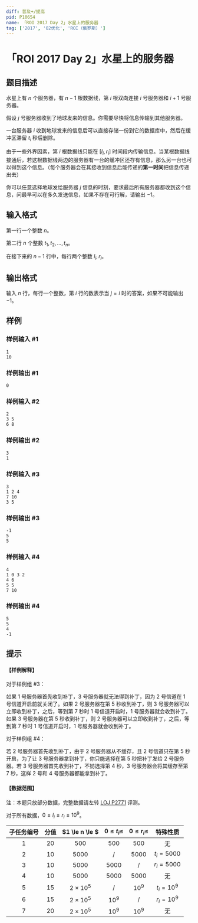```yaml
---
diff: 普及+/提高
pid: P10654
name: 「ROI 2017 Day 2」水星上的服务器
tag: ['2017', 'O2优化', 'ROI（俄罗斯）']
---
```

# 「ROI 2017 Day 2」水星上的服务器
## 题目描述

水星上有 $n$ 个服务器，有 $n-1$ 根数据线，第 $i$ 根双向连接 $i$ 号服务器和 $i+1$ 号服务器。

假设 $j$ 号服务器收到了地球发来的信息。你需要尽快将信息传输到其他服务器。

一台服务器 $i$ 收到地球发来的信息后可以直接存储一份到它的数据库中，然后在缓冲区滞留 $t_i$ 秒后删除。

由于一些外界因素，第 $i$ 根数据线只能在 $[l_i,r_i]$ 时间段内传输信息。当某根数据线接通后，若这根数据线两边的服务器有一台的缓冲区还存有信息，那么另一台也可以得到这个信息。（每个服务器会在其接收到信息后能传递的**第一时间**把信息传递出去）

你可以任意选择地球发给服务器 $j$ 信息的时刻，要求最后所有服务器都收到这个信息，问最早可以在多久发送信息，如果不存在可行解，请输出 $-1$。
## 输入格式

第一行一个整数 $n$。

第二行 $n$ 个整数 $t_1,t_2,\dots,t_n$。

在接下来的 $n-1$ 行中，每行两个整数 $l_i,r_i$。
## 输出格式

输入 $n$ 行，每行一个整数，第 $i$ 行的数表示当 $j=i$ 时的答案，如果不可能输出 $-1$。
## 样例

### 样例输入 #1
```
1
10
```
### 样例输出 #1
```
0
```
### 样例输入 #2
```
2
3 5
6 8
```
### 样例输出 #2
```
3
1
```
### 样例输入 #3
```
3
1 2 4
7 10
3 5
```
### 样例输出 #3
```
-1
5
5
```
### 样例输入 #4
```
4
1 0 3 2
4 6
5 5
7 10
```
### 样例输出 #4
```
5
5
4
-1
```
## 提示

#### 【样例解释】

对于样例组 #3：

如果 $1$ 号服务器首先收到补丁，$3$ 号服务器就无法得到补丁，因为 $2$ 号信道在 $1$ 号信道开启前就关闭了。如果 $2$ 号服务器在第 $5$ 秒收到补丁，则 $3$ 号服务器可以立即收到补丁，之后，等到第 $7$ 秒时 $1$ 号信道开启时，$1$ 号服务器就会收到补丁。如果 $3$ 号服务器在第 $5$ 秒收到补丁，则 $2$ 号服务器可以立即收到补丁，之后，等到第 $7$ 秒时 $1$ 号信道开启时，$1$ 号服务器就会收到补丁。

对于样例组 #4：

若 $2$ 号服务器首先收到补丁，由于 $2$ 号服务器从不缓存，且 $2$ 号信道只在第 $5$ 秒开启，为了让 $3$ 号服务器拿到补丁，你只能选择在第 $5$ 秒把补丁发给 $2$ 号服务器。若 $3$ 号服务器首先收到补丁，不妨选择第 $4$ 秒，$3$ 号服务器会将其缓存至第 $7$ 秒，这样 $2$ 号和 $4$ 号服务器都能拿到补丁。

#### 【数据范围】

注：本题只放部分数据，完整数据请左转 [LOJ P2771](https://loj.ac/p/2771) 评测。

对于所有数据，$0 \le l_i \le r_i \le 10^9$。

| 子任务编号 | 分值 | $1 \le n \le $ | $0 \le t_i \le$ | $0 \le r_i \le$ | 特殊性质 |
| :----------: | :----------: | :----------: | :----------: | :----------: | :----------: |
| $1$ | $20$ | $500$ | $500$ | $500$ | 无 |
| $2$ | $10$ | $5000$ | / | $5000$ | $t_i=5000$ |
| $3$ | $10$ | $5000$ | $5000$ | / | $r_i=5000$ |
| $4$ | $10$ | $5000$ | $5000$ | $5000$ | 无 |
| $5$ | $15$ | $2 \times 10^5$ | / | $10^9$ | $t_i=10^9$ |
| $6$ | $15$ | $2 \times 10^5$ | $10^9$ | / | $r_i=10^9$ |
| $7$ | $20$ | $2 \times 10^5$ | $10^9$ | $10^9$ | 无 |

